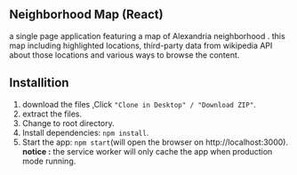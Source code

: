 ## Neighborhood Map (React)

 a single page application featuring a map of Alexandria neighborhood . this map including highlighted locations, third-party data from wikipedia API about those locations and various ways to browse the content.
 
 ## Installition
 
 1. download the files ,Click `"Clone in Desktop" / "Download ZIP"`.
 2. extract the files.
 3. Change to root directory.
 4. Install dependencies: `npm install`.
 5. Start the app: `npm start`(will open the browser on http://localhost:3000).
    **notice :** the service worker will only cache the app when production mode running.

